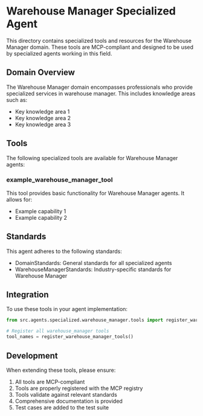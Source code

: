 # Warehouse Manager Specialized Agent

This directory contains specialized tools and resources for the Warehouse Manager domain. These tools are MCP-compliant and designed to be used by specialized agents working in this field.

## Domain Overview

The Warehouse Manager domain encompasses professionals who provide specialized services in warehouse manager. This includes knowledge areas such as:

- Key knowledge area 1
- Key knowledge area 2
- Key knowledge area 3

## Tools

The following specialized tools are available for Warehouse Manager agents:

### example_warehouse_manager_tool

This tool provides basic functionality for Warehouse Manager agents. It allows for:

- Example capability 1
- Example capability 2

## Standards

This agent adheres to the following standards:

- DomainStandards: General standards for all specialized agents
- WarehouseManagerStandards: Industry-specific standards for Warehouse Manager

## Integration

To use these tools in your agent implementation:

```python
from src.agents.specialized.warehouse_manager.tools import register_warehouse_manager_tools

# Register all warehouse_manager tools
tool_names = register_warehouse_manager_tools()
```

## Development

When extending these tools, please ensure:

1. All tools are MCP-compliant
2. Tools are properly registered with the MCP registry
3. Tools validate against relevant standards
4. Comprehensive documentation is provided
5. Test cases are added to the test suite
